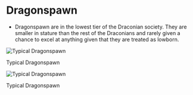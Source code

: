 # Dragonspawn

- Dragonspawn are in the lowest tier of the Draconian society. They are smaller in stature than the rest of the Draconians and rarely given a chance to excel at anything given that they are treated as lowborn.

![Typical Dragonspawn](image%20162.png)

Typical Dragonspawn

![Typical Dragonspawn](image%20163.png)

Typical Dragonspawn